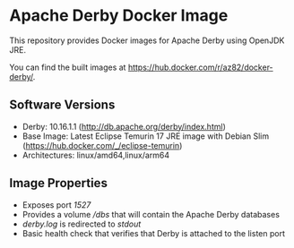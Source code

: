 # Apache Derby Docker Image

This repository provides Docker images for Apache Derby using OpenJDK JRE.

You can find the built images at https://hub.docker.com/r/az82/docker-derby/.

## Software Versions

* Derby: 10.16.1.1  (http://db.apache.org/derby/index.html)
* Base Image: Latest Eclipse Temurin 17 JRE image with Debian Slim (https://hub.docker.com/_/eclipse-temurin)
* Architectures: linux/amd64,linux/arm64

## Image Properties

* Exposes port _1527_
* Provides a volume _/dbs_ that will contain the Apache Derby databases
* _derby.log_ is redirected to _stdout_
* Basic health check that verifies that Derby is attached to the listen port

